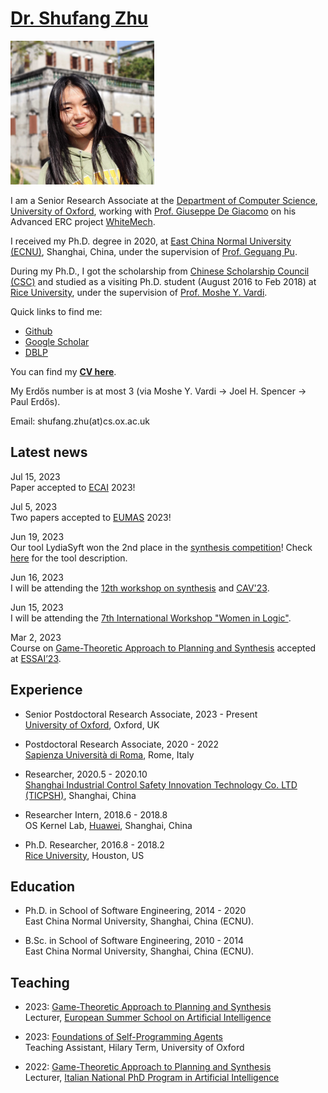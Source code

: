 # [Dr. Shufang Zhu](images/shufang.jpg) 
<img src="docs/assets/shufang.jpg" alt="Shufang" width="230" height="230">

I am a Senior Research Associate at the [Department of Computer Science](https://www.cs.ox.ac.uk/), [University of Oxford](https://www.ox.ac.uk/), working with [Prof. Giuseppe De Giacomo](http://www.diag.uniroma1.it//degiacom/) on his Advanced ERC project [WhiteMech](https://whitemech.github.io/).

I received my Ph.D. degree in 2020, at [East China Normal University (ECNU)](http://english.ecnu.edu.cn/), Shanghai, China, under the supervision of [Prof. Geguang Pu](https://faculty.ecnu.edu.cn/_s43/pgg_en/main.psp). 

During my Ph.D., I got the scholarship from [Chinese Scholarship Council (CSC)](https://www.chinesescholarshipcouncil.com/) and studied as a visiting Ph.D. student (August 2016 to Feb 2018) at [Rice University](https://www.rice.edu/), under the supervision of [Prof. Moshe Y. Vardi](https://www.cs.rice.edu/~vardi/).

Quick links to find me:  

* [Github](https://github.com/Shufang-Zhu/)
* [Google Scholar](https://scholar.google.com/citations?user=nkOKc3MAAAAJ&hl=en)  
* [DBLP](https://dblp.org/pid/141/7718-1.html)

You can find my [**CV here**](cv/CV_Shufang_Zhu.pdf).

My Erdős number is at most 3 (via Moshe Y. Vardi -> Joel H. Spencer -> Paul Erdős).

Email: shufang.zhu(at)cs.ox.ac.uk


## Latest news
Jul 15, 2023  
Paper accepted to [ECAI](https://ecai2023.eu/) 2023!

Jul 5, 2023  
Two papers accepted to [EUMAS](https://vadimmalvone.github.io/eumas2023/) 2023!

Jun 19, 2023  
Our tool LydiaSyft won the 2nd place in the [synthesis competition](http://www.syntcomp.org/syntcomp-2023-results/)! Check [here](publications/LydiaSyft.pdf) for the tool description.

Jun 16, 2023   
I will be attending the [12th workshop on synthesis](https://homepage.cs.uiowa.edu/~ajreynol/SYNT2023/) and [CAV'23](http://www.i-cav.org/2023/workshops/). 

Jun 15, 2023   
I will be attending the [7th International Workshop "Women in Logic"](https://sites.google.com/view/wil2023/). 

Mar 2, 2023   
Course on [Game-Theoretic Approach to Planning and Synthesis](https://essai.si/game-theoretic-approach-to-planning-and-synthesis/) accepted at [ESSAI’23]((https://essai.si/)). 






## Experience
* Senior Postdoctoral Research Associate, 2023 - Present  
[University of Oxford](https://www.cs.ox.ac.uk/), Oxford, UK

* Postdoctoral Research Associate, 2020 - 2022  
[Sapienza Università di Roma](http://www.diag.uniroma1.it/), Rome, Italy

* Researcher, 2020.5 - 2020.10  
[Shanghai Industrial Control Safety Innovation Technology Co. LTD (TICPSH)](https://www.ticpsh.com/en/about/intro.html), Shanghai, China

* Researcher Intern, 2018.6 - 2018.8  
OS Kernel Lab, [Huawei](https://www.huawei.com/en/), Shanghai, China

* Ph.D. Researcher, 2016.8 - 2018.2  
[Rice University](https://csweb.rice.edu/), Houston, US

## Education
* Ph.D. in School of Software Engineering, 2014 - 2020  
East China Normal University, Shanghai, China (ECNU).

* B.Sc. in School of Software Engineering, 2010 - 2014  
East China Normal University, Shanghai, China (ECNU).

## Teaching
* 2023: [Game-Theoretic Approach to Planning and Synthesis](https://essai.si/game-theoretic-approach-to-planning-and-synthesis/)  
Lecturer, [European Summer School on Artificial Intelligence](https://essai.si/)

* 2023: [Foundations of Self-Programming Agents](https://www.cs.ox.ac.uk/teaching/courses/2022-2023/foundagent/)  
  Teaching Assistant, Hilary Term, University of Oxford

* 2022: [Game-Theoretic Approach to Planning and Synthesis](https://whitemech.github.io/courses)  
Lecturer, [Italian National PhD Program in Artificial Intelligence](https://www.phd-ai.it/en/359-2/)


